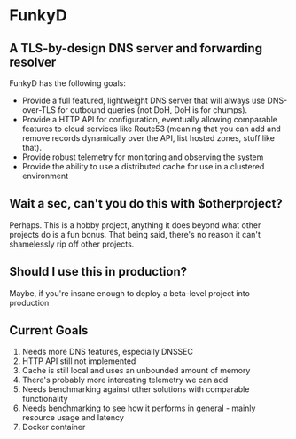 # FunkyD

## A TLS-by-design DNS server and forwarding resolver

FunkyD has the following goals:
 * Provide a full featured, lightweight DNS server that will always use DNS-over-TLS for outbound queries (not DoH, DoH is for chumps).
 * Provide a HTTP API for configuration, eventually allowing comparable features to cloud services like Route53 (meaning that you can add and remove records dynamically over the API, list hosted zones, stuff like that).  
 * Provide robust telemetry for monitoring and observing the system
 * Provide the ability to use a distributed cache for use in a clustered environment

## Wait a sec, can't you do this with $otherproject?
Perhaps. This is a hobby project, anything it does beyond what other projects do is a fun bonus.  That being said, there's no reason it can't shamelessly rip off other projects.

## Should I use this in production?
Maybe, if you're insane enough to deploy a beta-level project into production

## Current Goals
1. Needs more DNS features, especially DNSSEC
1. HTTP API still not implemented
1. Cache is still local and uses an unbounded amount of memory
1. There's probably more interesting telemetry we can add
1. Needs benchmarking against other solutions with comparable functionality
1. Needs benchmarking to see how it performs in general - mainly resource usage and latency
1. Docker container
